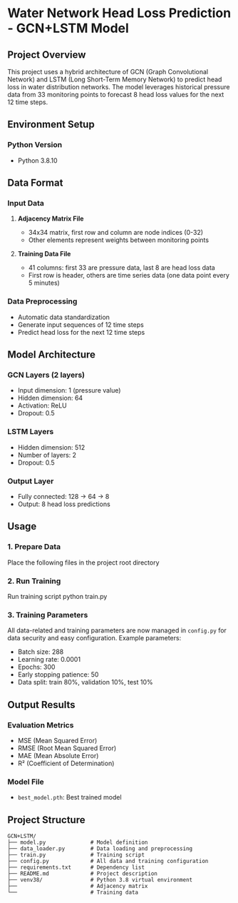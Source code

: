 # Water Network Head Loss Prediction - GCN+LSTM Model

## Project Overview

This project uses a hybrid architecture of GCN (Graph Convolutional Network) and LSTM (Long Short-Term Memory Network) to predict head loss in water distribution networks. The model leverages historical pressure data from 33 monitoring points to forecast 8 head loss values for the next 12 time steps.

## Environment Setup

### Python Version
- Python 3.8.10


## Data Format

### Input Data
1. **Adjacency Matrix File**
   - 34x34 matrix, first row and column are node indices (0-32)
   - Other elements represent weights between monitoring points

2. **Training Data File**
   - 41 columns: first 33 are pressure data, last 8 are head loss data
   - First row is header, others are time series data (one data point every 5 minutes)

### Data Preprocessing
- Automatic data standardization
- Generate input sequences of 12 time steps
- Predict head loss for the next 12 time steps

## Model Architecture

### GCN Layers (2 layers)
- Input dimension: 1 (pressure value)
- Hidden dimension: 64
- Activation: ReLU
- Dropout: 0.5

### LSTM Layers
- Hidden dimension: 512
- Number of layers: 2
- Dropout: 0.5

### Output Layer
- Fully connected: 128 → 64 → 8
- Output: 8 head loss predictions

## Usage

### 1. Prepare Data
Place the following files in the project root directory

### 2. Run Training

Run training script
python train.py

### 3. Training Parameters
All data-related and training parameters are now managed in `config.py` for data security and easy configuration. Example parameters:
- Batch size: 288
- Learning rate: 0.0001
- Epochs: 300
- Early stopping patience: 50
- Data split: train 80%, validation 10%, test 10%

## Output Results

### Evaluation Metrics
- MSE (Mean Squared Error)
- RMSE (Root Mean Squared Error)
- MAE (Mean Absolute Error)
- R² (Coefficient of Determination)

### Model File
- `best_model.pth`: Best trained model

## Project Structure
```
GCN+LSTM/
├── model.py              # Model definition
├── data_loader.py        # Data loading and preprocessing
├── train.py              # Training script
├── config.py             # All data and training configuration
├── requirements.txt      # Dependency list
├── README.md             # Project description
├── venv38/               # Python 3.8 virtual environment
├──                       # Adjacency matrix
└──                       # Training data
```

